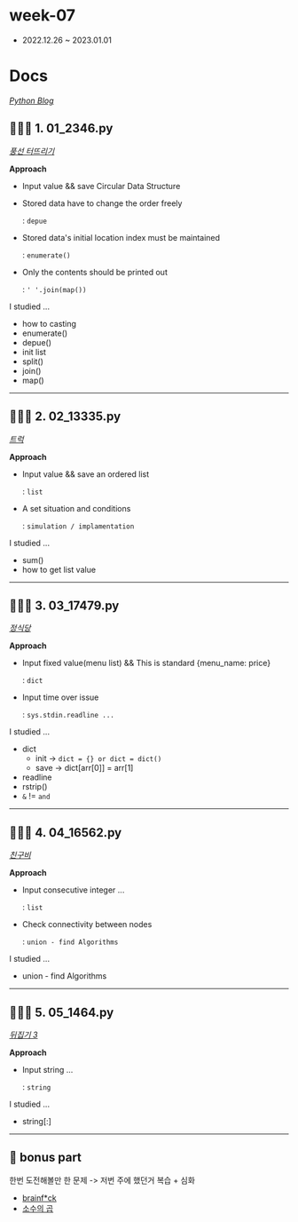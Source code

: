 # week-07

-   2022.12.26 ~ 2023.01.01

# Docs

_[Python Blog](https://ejaee.github.io/Python-coding-test/)_

## 🧑🏼‍💻 1. 01_2346.py

_[풍선 터뜨리기](https://www.acmicpc.net/problem/2346)_

**Approach**

- Input value && save Circular Data Structure

- Stored data have to change the order freely

    : `depue`

- Stored data's initial location index must be maintained

    : `enumerate()`

- Only the contents should be printed out

    : `' '.join(map())`

I studied ...

- how to casting
- enumerate()
- depue()
- init list
- split()
- join()
- map()

-----

## 🧑🏼‍💻 2. 02_13335.py

_[트럭](https://www.acmicpc.net/problem/13335)_

**Approach**

- Input value && save an ordered list
    
    : `list`

- A set situation and conditions

    : `simulation / implamentation`

I studied ...

- sum()
- how to get list value

-----

## 🧑🏼‍💻 3. 03_17479.py

_[정식당](https://www.acmicpc.net/problem/17479)_

**Approach**

- Input fixed value(menu list) && This is standard {menu_name: price}

    : `dict`

- Input time over issue

    : `sys.stdin.readline ... `

I studied ...

- dict
  - init -> `dict = {} or dict = dict()`
  - save -> dict[arr[0]] = arr[1]
- readline
- rstrip()
- `&` != `and`

-----

## 🧑🏼‍💻 4. 04_16562.py

_[친구비](https://www.acmicpc.net/problem/16562)_

**Approach**

- Input consecutive integer ...

    : `list`

 - Check connectivity between nodes

    : `union - find Algorithms`

I studied ...

- union - find Algorithms

-----

## 🧑🏼‍💻 5. 05_1464.py

_[뒤집기 3](https://www.acmicpc.net/problem/1464)_

**Approach**

- Input string ...

    : `string`

I studied ...

- string[:]

-----

## 🧐 bonus part

한번 도전해볼만 한 문제 -> 저번 주에 했던거 복습 + 심화

-   [brainf*ck](https://www.acmicpc.net/problem/2733)
-   [소수의 곱](https://www.acmicpc.net/problem/2014)
